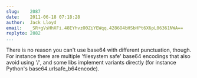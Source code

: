 ```yaml
---
slug:    2087
date:    2011-06-18 07:18:28
author:  Jack Lloyd
email:   _SR+gVsHhXFi.48EYhvzO0ZiYEWqq.4286O4bHSbHPt6X6pL06361NWA==
replyto: 2082
...
```


There is no reason you can't use base64 with different punctuation,
though. For instance there are multiple 'filesystem safe' base64
encodings that also avoid using '/', and some libs implement variants
directly (for instance Python's base64.urlsafe_b64encode).
